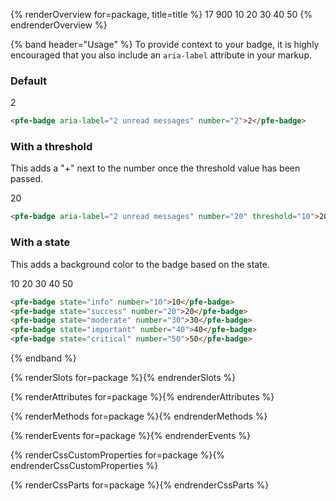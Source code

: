 {% renderOverview for=package, title=title %}
  <pfe-badge number="17">17</pfe-badge>
  <pfe-badge number="900" threshold="100">900</pfe-badge>
  <pfe-badge state="info" number="10">10</pfe-badge>
  <pfe-badge state="success" number="20">20</pfe-badge>
  <pfe-badge state="moderate" number="30">30</pfe-badge>
  <pfe-badge state="important" number="40">40</pfe-badge>
  <pfe-badge state="critical" number="50">50</pfe-badge>
{% endrenderOverview %}

{% band header="Usage" %}
  To provide context to your badge, it is highly encouraged that you also include an `aria-label` attribute in your markup.

  ### Default
  <pfe-badge aria-label="2 unread messages" number="2">2</pfe-badge>
  ```html
  <pfe-badge aria-label="2 unread messages" number="2">2</pfe-badge>
  ```

  ### With a threshold
  This adds a "+" next to the number once the threshold value has been passed.

  <pfe-badge aria-label="2 unread messages" number="20" threshold="10">20</pfe-badge>

  ```html
  <pfe-badge aria-label="2 unread messages" number="20" threshold="10">20</pfe-badge>
  ```

  ### With a state
  This adds a background color to the badge based on the state.

  <pfe-badge state="info" number="10">10</pfe-badge>
  <pfe-badge state="success" number="20">20</pfe-badge>
  <pfe-badge state="moderate" number="30">30</pfe-badge>
  <pfe-badge state="important" number="40">40</pfe-badge>
  <pfe-badge state="critical" number="50">50</pfe-badge>

  ```html
  <pfe-badge state="info" number="10">10</pfe-badge>
  <pfe-badge state="success" number="20">20</pfe-badge>
  <pfe-badge state="moderate" number="30">30</pfe-badge>
  <pfe-badge state="important" number="40">40</pfe-badge>
  <pfe-badge state="critical" number="50">50</pfe-badge>
  ```
{% endband %}

{% renderSlots for=package %}{% endrenderSlots %}

{% renderAttributes for=package %}{% endrenderAttributes %}

{% renderMethods for=package %}{% endrenderMethods %}

{% renderEvents for=package %}{% endrenderEvents %}

{% renderCssCustomProperties for=package %}{% endrenderCssCustomProperties %}

{% renderCssParts for=package %}{% endrenderCssParts %}

